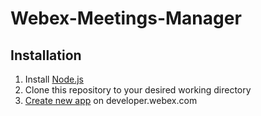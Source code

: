 # Webex-Meetings-Manager

## Installation
1. Install [Node.js](https://nodejs.org/en/)
2. Clone this repository to your desired working directory
3. [Create new app](https://developer.webex.com/my-apps) on developer.webex.com


